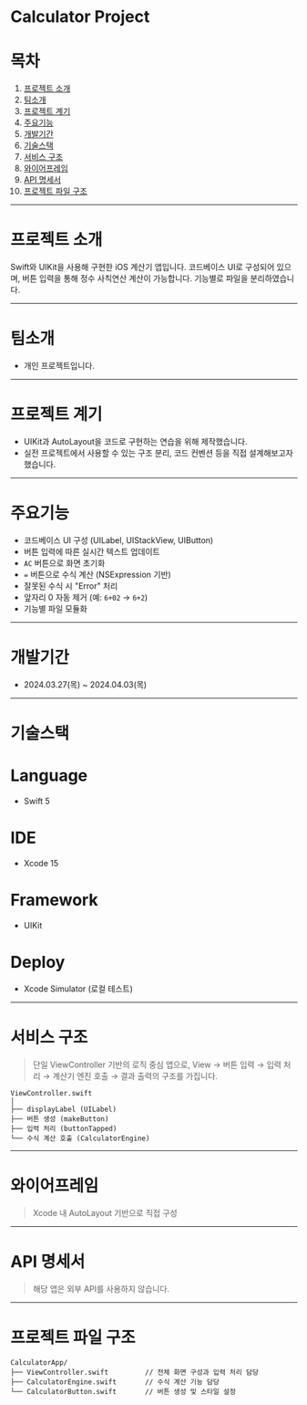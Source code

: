 # Calculator Project

# 목차
1. [프로젝트 소개](#프로젝트-소개)
2. [팀소개](#팀소개)
3. [프로젝트 계기](#프로젝트-계기)
4. [주요기능](#주요기능)
5. [개발기간](#개발기간)
6. [기술스택](#기술스택)
7. [서비스 구조](#서비스-구조)
8. [와이어프레임](#와이어프레임)
9. [API 명세서](#api-명세서)
10. [프로젝트 파일 구조](#프로젝트-파일-구조)
    
---

# 프로젝트 소개

Swift와 UIKit을 사용해 구현한 iOS 계산기 앱입니다. 
코드베이스 UI로 구성되어 있으며, 버튼 입력을 통해 정수 사칙연산 계산이 가능합니다. 
기능별로 파일을 분리하였습니다.

---

# 팀소개
- 개인 프로젝트입니다.

---

# 프로젝트 계기
- UIKit과 AutoLayout을 코드로 구현하는 연습을 위해 제작했습니다.
- 실전 프로젝트에서 사용할 수 있는 구조 분리, 코드 컨벤션 등을 직접 설계해보고자 했습니다.

---

# 주요기능

- 코드베이스 UI 구성 (UILabel, UIStackView, UIButton)
- 버튼 입력에 따른 실시간 텍스트 업데이트
- `AC` 버튼으로 화면 초기화
- `=` 버튼으로 수식 계산 (NSExpression 기반)
- 잘못된 수식 시 "Error" 처리
- 앞자리 0 자동 제거 (예: `6+02` → `6+2`)
- 기능별 파일 모듈화

---

# 개발기간
- 2024.03.27(목) ~ 2024.04.03(목)

---

# 기술스택

# Language
- Swift 5

# IDE
- Xcode 15

# Framework
- UIKit

# Deploy
- Xcode Simulator (로컬 테스트)

---

# 서비스 구조

> 단일 ViewController 기반의 로직 중심 앱으로,
> View → 버튼 입력 → 입력 처리 → 계산기 엔진 호출 → 결과 출력의 구조를 가집니다.

```
ViewController.swift
│
├── displayLabel (UILabel)
├── 버튼 생성 (makeButton)
├── 입력 처리 (buttonTapped)
└── 수식 계산 호출 (CalculatorEngine)
```

---

# 와이어프레임

> Xcode 내 AutoLayout 기반으로 직접 구성

---

# API 명세서

> 해당 앱은 외부 API를 사용하지 않습니다.

---

# 프로젝트 파일 구조

```
CalculatorApp/
├── ViewController.swift         // 전체 화면 구성과 입력 처리 담당
├── CalculatorEngine.swift       // 수식 계산 기능 담당
└── CalculatorButton.swift       // 버튼 생성 및 스타일 설정
```
